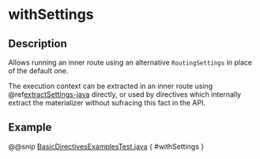 <a id="withsettings-java"></a>
# withSettings

## Description

Allows running an inner route using an alternative `RoutingSettings` in place of the default one.

The execution context can be extracted in an inner route using @ref[extractSettings-java](extractSettings.md#extractsettings-java) directly,
or used by directives which internally extract the materializer without sufracing this fact in the API.

## Example

@@snip [BasicDirectivesExamplesTest.java](../../../../../../../test/java/docs/http/javadsl/server/directives/BasicDirectivesExamplesTest.java) { #withSettings }